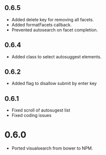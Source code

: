 ## 0.6.5

- Added delete key for removing all facets.
- Added formatFacets callback.
- Prevented autosearch on facet completion.

## 0.6.4

- Added class to select autosuggest elements.

## 0.6.2

- Added flag to disallow submit by enter key

## 0.6.1

- Fixed scroll of autosugest list
- Fixed coding issues

# 0.6.0

- Ported visualsearch from bower to NPM.
